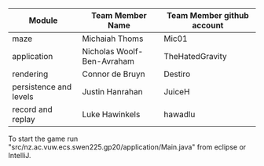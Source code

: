 
| **Module** | **Team Member Name** | **Team Member github account** |
| ------ | ------ | ------ |
| maze | Michaiah Thoms | Mic01 |
| application | Nicholas Woolf-Ben-Avraham | TheHatedGravity |
| rendering | Connor de Bruyn | Destiro |
| persistence and levels | Justin Hanrahan | JuiceH |
| record and replay | Luke Hawinkels | hawadlu |


To start the game run "src/nz.ac.vuw.ecs.swen225.gp20/application/Main.java" from eclipse or IntelliJ.
